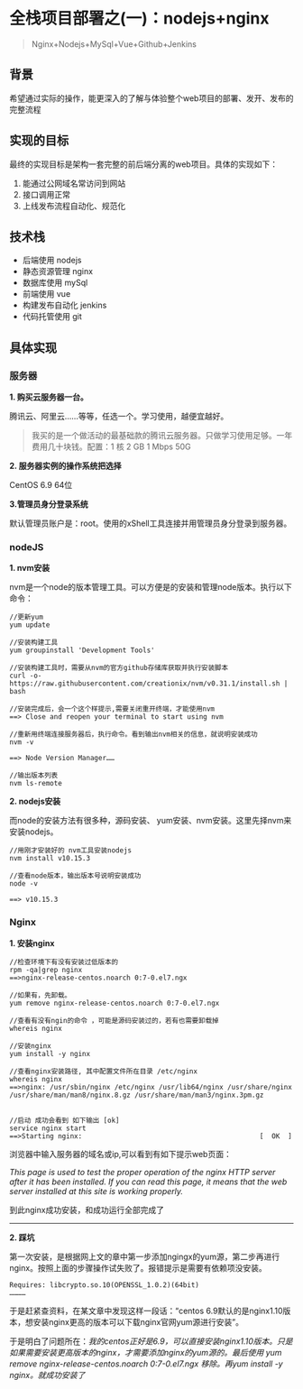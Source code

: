 # 全栈项目部署之(一)：nodejs+nginx

> Nginx+Nodejs+MySql+Vue+Github+Jenkins

## 背景
希望通过实际的操作，能更深入的了解与体验整个web项目的部署、发开、发布的完整流程

## 实现的目标

最终的实现目标是架构一套完整的前后端分离的web项目。具体的实现如下：

1. 能通过公网域名常访问到网站
2. 接口调用正常
3. 上线发布流程自动化、规范化

## 技术栈

- 后端使用 nodejs
- 静态资源管理 nginx
- 数据库使用 mySql
- 前端使用 vue
- 构建发布自动化 jenkins
- 代码托管使用 git

## 具体实现

### 服务器

**1. 购买云服务器一台。**

腾讯云、阿里云……等等，任选一个。学习使用，越便宜越好。

> 我买的是一个做活动的最基础款的腾讯云服务器。只做学习使用足够。一年费用几十块钱。配置：1 核 2 GB 1 Mbps 50G

**2. 服务器实例的操作系统把选择**

CentOS 6.9 64位

**3.管理员身分登录系统**

默认管理员账户是：root。使用的xShell工具连接并用管理员身分登录到服务器。


### nodeJS

**1. nvm安装**

nvm是一个node的版本管理工具。可以方便是的安装和管理node版本。执行以下命令：

    //更新yum
    yum update
    
    //安装构建工具
    yum groupinstall 'Development Tools'
    
    //安装构建工具时，需要从nvm的官方github存储库获取并执行安装脚本
    curl -o- https://raw.githubusercontent.com/creationix/nvm/v0.31.1/install.sh | bash

    //安装完成后，会一个这个样提示,需要关闭重开终端，才能使用nvm
    ==> Close and reopen your terminal to start using nvm
    
    //重新用终端连接服务器后，执行命令。看到输出nvm相关的信息，就说明安装成功
    nvm -v
    
    ==> Node Version Manager……
    
    //输出版本列表
    nvm ls-remote
    
**2. nodejs安装**

而node的安装方法有很多种，源码安装、 yum安装、nvm安装。这里先择nvm来安装nodejs。

    //用刚才安装好的 nvm工具安装nodejs
    nvm install v10.15.3
    
    //查看node版本，输出版本号说明安装成功
    node -v
    
    ==> v10.15.3





### Nginx

**1. 安装nginx**

    //检查环境下有没有安装过低版本的
    rpm -qa|grep nginx
    ==>nginx-release-centos.noarch 0:7-0.el7.ngx
    
    //如果有，先卸载。
    yum remove nginx-release-centos.noarch 0:7-0.el7.ngx
    
    //查看有没有ngin的命令 ，可能是源码安装过的，若有也需要卸载掉
    whereis nginx
    
    //安装nginx
    yum install -y nginx
    
    //查看nginx安装路径, 其中配置文件所在目录 /etc/nginx
    whereis nginx
    ==>nginx: /usr/sbin/nginx /etc/nginx /usr/lib64/nginx /usr/share/nginx /usr/share/man/man8/nginx.8.gz /usr/share/man/man3/nginx.3pm.gz

    
    //启动 成功会看到 如下输出 [ok]
    service nginx start
    ==>Starting nginx:                                            [  OK  ]
    
    
浏览器中输入服务器的域名或ip,可以看到有如下提示web页面：

*This page is used to test the proper operation of the nginx HTTP server after it has been installed. If you can read this page, it means that the web server installed at this site is working properly.*

到此nginx成功安装，和成功运行全部完成了



---
**2. 踩坑**

第一次安装，是根据网上文的章中第一步添加ngingx的yum源，第二步再进行nginx。按照上面的步骤操作试失败了。报错提示是需要有依赖项没安装。

    Requires: libcrypto.so.10(OPENSSL_1.0.2)(64bit)
    …………

于是赶紧查资料，在某文章中发现这样一段话：“centos 6.9默认的是nginx1.10版本，想安装nginx更高的版本可以下载nginx官网yum源进行安装”。

于是明白了问题所在：*我的centos正好是6.9，可以直接安装nginx1.10版本。只是如果需要安装更高版本的nginx，才需要添加nginx的yum源的。最后使用 yum remove nginx-release-centos.noarch 0:7-0.el7.ngx 移除。再yum install -y nginx。就成功安装了*
